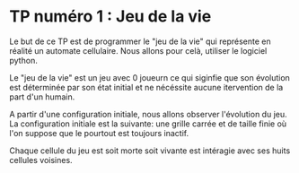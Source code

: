 # TP numéro 1 : Jeu de la vie
Le but de ce TP est de programmer le "jeu de la vie" qui représente en réalité un automate cellulaire. Nous allons pour celà, utiliser le logiciel python. 

Le "jeu de la vie" est un jeu avec 0 joueurn ce qui siginfie que son évolution est déterminée par son état initial et ne nécéssite aucune itervention de la part d'un humain.

A partir d'une configuration initiale, nous allons observer l'évolution du jeu.
La configuration initiale est la suivante: une grille carrée  et de taille finie où l'on suppose que le pourtout est toujours inactif.

Chaque cellule du jeu est soit morte soit vivante est intéragie avec ses huits cellules voisines.
